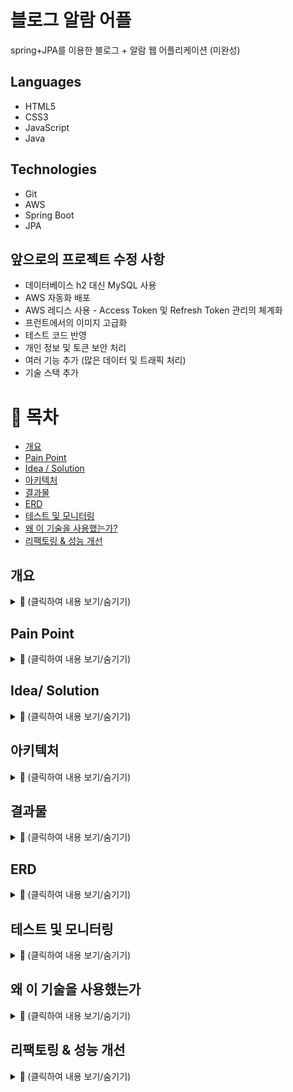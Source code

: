 # 블로그 알람 어플



spring+JPA를 이용한 블로그 + 알람 웹 어플리케이션
(미완성)

## Languages

- HTML5
- CSS3
- JavaScript
- Java

## Technologies

- Git
- AWS
- Spring Boot
- JPA


## 앞으로의 프로젝트 수정 사항 
- 데이터베이스 h2 대신 MySQL 사용 
- AWS 자동화 배포
- AWS 레디스 사용 - Access Token 및 Refresh Token 관리의 체계화
- 프런트에서의 이미지 고급화
- 테스트 코드 반영
- 개인 정보 및 토큰 보안 처리
- 여러 기능 추가 (많은 데이터 및 트래픽 처리)
- 기술 스택 추가


# 📝 목차
- [개요](#개요)
- [Pain Point](#pain-point)
- [Idea / Solution](#idea--solution)
- [아키텍처](#아키텍처)
- [결과물](#결과물)
- [ERD](#erd)
- [테스트 및 모니터링](#테스트-및-모니터링)
- [왜 이 기술을 사용했는가?](#왜-이-기술을-사용했는가)
- [리팩토링 & 성능 개선](#리팩토링--성능-개선)

## 개요
<details>
<summary><strong>📝 </strong> (클릭하여 내용 보기/숨기기)</summary>
<p>본문 확인</p>
</details>

## Pain Point
<details>
<summary><strong>📝 </strong> (클릭하여 내용 보기/숨기기)</summary>
<p>본문 확인</p>
</details>

## Idea/ Solution
<details>
<summary><strong>📝 </strong> (클릭하여 내용 보기/숨기기)</summary>
<p>본문 확인</p>
</details>

## 아키텍처
<details>
<summary><strong>📝 </strong> (클릭하여 내용 보기/숨기기)</summary>
<p>본문 확인</p>
</details>

## 결과물
<details>
<summary><strong>📝 </strong> (클릭하여 내용 보기/숨기기)</summary>
<p>본문 확인</p>
</details>

## ERD
<details>
<summary><strong>📝 </strong> (클릭하여 내용 보기/숨기기)</summary>
<p>본문 확인</p>
</details>

## 테스트 및 모니터링
<details>
<summary><strong>📝 </strong> (클릭하여 내용 보기/숨기기)</summary>
<p>본문 확인</p>
</details>

## 왜 이 기술을 사용했는가
<details>
<summary><strong>📝 </strong> (클릭하여 내용 보기/숨기기)</summary>
<p>본문 확인</p>
</details>

## 리팩토링 & 성능 개선
<details>
<summary><strong>📝 </strong> (클릭하여 내용 보기/숨기기)</summary>
<p>본문 확인</p>
</details>

